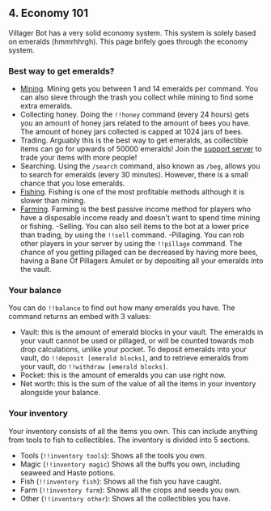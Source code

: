 ## 4. Economy 101

Villager Bot has a very solid economy system. This system is solely based on emeralds (hmmrhhrgh). This page brifely goes through the economy system.

### Best way to get emeralds?

- [Mining](5-mining.md). Mining gets you between 1 and 14 emeralds per command. You can also sieve through the trash you collect while mining to find some extra emeralds.
- Collecting honey. Doing the `!!honey` command (every 24 hours) gets you an amount of honey jars related to the amount of bees you have. The amount of honey jars collected is capped at 1024 jars of bees.
- Trading. Arguably this is the best way to get emeralds, as collectible items can go for upwards of 50000 emeralds! Join the [support server](https://discord.gg/39DwwUV) to trade your items with more people!
- Searching. Using the `/search` command, also known as `/beg`, allows you to search for emeralds (every 30 minutes). However, there is a small chance that you lose emeralds.
- [Fishing](8-fishing.md). Fishing is one of the most profitable methods although it is slower than mining.
- [Farming](9-farming.md). Farming is the best passive income method for players who have a disposable income ready and doesn't want to spend time mining or fishing.
-Selling. You can also sell items to the bot at a lower price than trading, by using the `!!sell` command.
-Pillaging. You can rob other players in your server by using the `!!pillage` command. The chance of you getting pillaged can be decreased by having more bees, having a Bane Of Pillagers Amulet or by depositing all your emeralds into the vault.

### Your balance

You can do `!!balance` to find out how many emeralds you have. The command returns an embed with 3 values:

- Vault: this is the amount of emerald blocks in your vault. The emeralds in your vault cannot be used or pillaged, or will be counted towards mob drop calculations, unlike your pocket. To deposit emeralds into your vault, do `!!deposit [emerald blocks]`, and to retrieve emeralds from your vault, do `!!withdraw [emerald blocks]`.
- Pocket: this is the amount of emeralds you can use right now.
- Net worth: this is the sum of the value of all the items in your inventory alongside your balance.

### Your inventory

Your inventory consists of all the items you own. This can include anything from tools to fish to collectibles. The inventory is divided into 5 sections.

- Tools (`!!inventory tools`): Shows all the tools you own.
- Magic (`!!inventory magic`) Shows all the buffs you own, including seaweed and Haste potions.
- Fish (`!!inventory fish`): Shows all the fish you have caught.
- Farm (`!!inventory farm`): Shows all the crops and seeds you own.
- Other (`!!inventory other`): Shows all the collectibles you have.
